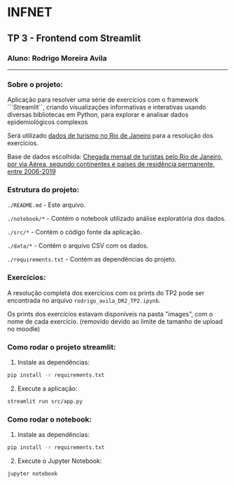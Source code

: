 # INFNET 
## TP 3 - Frontend com Streamlit
### Aluno: Rodrigo Moreira Avila

---

### Sobre o projeto:
Aplicação para resolver uma série de exercícios com o framework ```Streamlit``, criando visualizações informativas e interativas usando diversas bibliotecas em Python, para explorar e analisar dados epidemiológicos complexos

Será utilizado [dados de turismo no Rio de Janeiro](https://www.data.rio/search?groupIds=729990e9fbc04c6ebf81715ab438cae8) para a resolução dos exercícios.

Base de dados escolhida: [Chegada mensal de turistas pelo Rio de Janeiro, por via Aérea, segundo continentes e países de residência permanente, entre 2006-2019](https://www.data.rio/documents/a6c6c3ff7d1947a99648494e0745046d/about)


### Estrutura do projeto:
```./README.md``` - Este arquivo.

```./notebook/*``` - Contém o notebook utilizado análise exploratória dos dados.

```./src/*``` - Contém o código fonte da aplicação.

```./data/*``` - Contém o arquivo CSV com os dados.

```./requirements.txt``` - Contém as dependências do projeto.



### Exercícios:
A resolução completa dos exercícios com os prints do TP2 pode ser encontrada no arquivo ```rodrigo_avila_DR2_TP2.ipynb```.

Os prints dos exercícios estavam disponíveis na pasta "images", com o nome de cada exercício. (removido devido ao limite de tamanho de upload no moodle)

### Como rodar o projeto streamlit:

1. Instale as dependências:
```bash
pip install -r requirements.txt
```

2. Execute a aplicação:
```bash
streamlit run src/app.py
```

### Como rodar o notebook:

1. Instale as dependências:
```bash
pip install -r requirements.txt
```

2. Execute o Jupyter Notebook:
```bash
jupyter notebook
```
